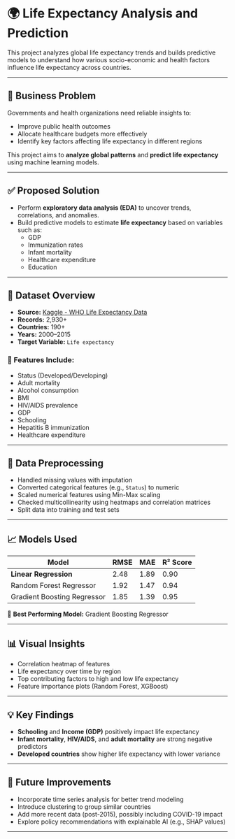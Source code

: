 # 🌍 Life Expectancy Analysis and Prediction

This project analyzes global life expectancy trends and builds predictive models to understand how various socio-economic and health factors influence life expectancy across countries.

---

## 🧠 Business Problem

Governments and health organizations need reliable insights to:
- Improve public health outcomes
- Allocate healthcare budgets more effectively
- Identify key factors affecting life expectancy in different regions

This project aims to **analyze global patterns** and **predict life expectancy** using machine learning models.

---

## ✅ Proposed Solution

- Perform **exploratory data analysis (EDA)** to uncover trends, correlations, and anomalies.
- Build predictive models to estimate **life expectancy** based on variables such as:
  - GDP
  - Immunization rates
  - Infant mortality
  - Healthcare expenditure
  - Education

---

## 📂 Dataset Overview

- **Source:** [Kaggle - WHO Life Expectancy Data](https://www.kaggle.com/datasets/kumarajarshi/life-expectancy-who)
- **Records:** 2,930+
- **Countries:** 190+
- **Years:** 2000–2015
- **Target Variable:** `Life expectancy`

### 🧾 Features Include:
- Status (Developed/Developing)
- Adult mortality
- Alcohol consumption
- BMI
- HIV/AIDS prevalence
- GDP
- Schooling
- Hepatitis B immunization
- Healthcare expenditure

---

## 🔧 Data Preprocessing

- Handled missing values with imputation
- Converted categorical features (e.g., `Status`) to numeric
- Scaled numerical features using Min-Max scaling
- Checked multicollinearity using heatmaps and correlation matrices
- Split data into training and test sets

---

## 📈 Models Used

| Model                | RMSE  | MAE   | R² Score |
|---------------------|-------|-------|----------|
| **Linear Regression**       | 2.48  | 1.89  | 0.90     |
| Random Forest Regressor    | 1.92  | 1.47  | 0.94     |
| Gradient Boosting Regressor| 1.85  | 1.39  | 0.95     |

📌 **Best Performing Model:** Gradient Boosting Regressor

---

## 📊 Visual Insights

- Correlation heatmap of features
- Life expectancy over time by region
- Top contributing factors to high and low life expectancy
- Feature importance plots (Random Forest, XGBoost)

---

## 💡 Key Findings

- **Schooling** and **Income (GDP)** positively impact life expectancy
- **Infant mortality**, **HIV/AIDS**, and **adult mortality** are strong negative predictors
- **Developed countries** show higher life expectancy with lower variance

---

## 🚀 Future Improvements

- Incorporate time series analysis for better trend modeling
- Introduce clustering to group similar countries
- Add more recent data (post-2015), possibly including COVID-19 impact
- Explore policy recommendations with explainable AI (e.g., SHAP values)

---

